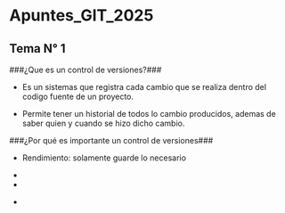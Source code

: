 # Apuntes_GIT_2025

## Tema N° 1 

###¿Que es un control de versiones?###
 
+ Es un sistemas que registra cada cambio que se realiza dentro del codigo fuente de un proyecto.

+ Permite tener un historial de todos lo cambio producidos, ademas de saber quien y cuando se hizo dicho cambio.

###¿Por qué es importante un control de versiones###

+ Rendimiento: solamente guarde lo necesario

+ 
+
- 
